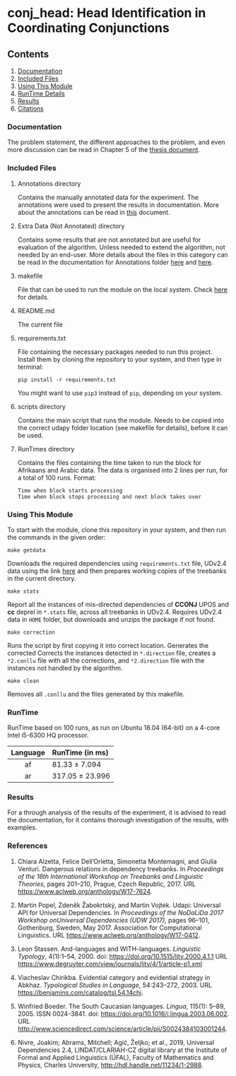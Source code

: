 <h1>conj_head: Head Identification in Coordinating Conjunctions</h1>

<h2>Contents</h2>

1. [Documentation](#documentation)
2. [Included Files](#included-files)
3. [Using This Module](#using-this-module)
5. [RunTime Details](#runtime)
6. [Results](#results)
7. [Citations](#citations)

<h3>Documentation</h3>

The problem statement, the different approaches to the problem, and even more discussion can be 
read in Chapter 5 of the [thesis document](../docs/thesis.pdf).

<h3>Included Files</h3>

1. Annotations directory  

    Contains the manually annotated data for the experiment. The annotations were used
    to present the results in documentation. More about the annotations can be read in
    [this](Annotations/README.md) document.
    
2. Extra Data (Not Annotated) directory

    Contains some results that are not annotated but are useful for evaluation of the algorithm.
    Unless needed to extend the algorithm, not needed by an end-user. More details about the files in this category can
    be read in the documentation for Annotations folder [here](Annotations/README.md#unhandledNonProj.list) and 
    [here](Annotations/README.md#unhandledFinal.list).

2. makefile  

    File that can be used to run the module on the local system. Check [here](#using-this-module)
    for details.
 
3. README.md  

    The current file

4. requirements.txt  

    File containing the necessary packages needed to run this project.
    Install them by cloning the repository to your system, and then type in terminal:
    
    ```pip install -r requirements.txt```

    You might want to use `pip3` instead of `pip`, depending on your system.

5. scripts directory  

    Contains the main script that runs the module. Needs to be copied into the correct
    udapy folder location (see makefile for details), before it can be used.

6. RunTimes directory  

    Contains the files containing the time taken to run the block for Afrikaans and Arabic data. The data is organised into 2 lines per run, for a total of 100 runs. Format:

    ```
    Time when block starts processing
    Time when block stops processing and next block takes over
    ```

<h3>Using This Module</h3>

To start with the module, clone this repository in your system, and then run the commands in the given order:

    make getdata
 Downloads the required dependencies using `requirements.txt` file, UDv2.4 data using the link
 [here](https://lindat.mff.cuni.cz/repository/xmlui/handle/11234/1-2988) and then prepares working 
 copies of the treebanks in the current directory.
 
    make stats
 Report all the instances of mis-directed dependencies of <b>CCONJ</b> UPOS and <b>cc</b> deprel
in `*.stats` file, across all treebanks in UDv2.4. Requires UDv2.4 data in `HOME` folder, but downloads and unzips the package 
if not found.
 
    make correction
Runs the script by first copying it into correct location. Generates the corrected Corrects the instances detected in `*.direction` file, creates a `*2.conllu` file with all the corrections, and 
 `*2.direction` file with the instances not handled by the algorithm.
 
    make clean
  Removes all `.conllu` and the files generated by this makefile.

<h3>RunTime</h3>

RunTime based on 100 runs, as run on Ubuntu 18.04 (64-bit) on a 4-core Intel i5-6300 HQ processor.

| Language | RunTime (in ms) |
|:---------:|:-------|
| af |  81.33 ± 7.094 |
| ar | 317.05 ± 23.996 |

<h3>Results</h3>

For a through analysis of the results of the experiment, it is advised to read the 
documentation, for it contains thorough investigation of the results, with examples. 

<h3>References</h3>

1. Chiara Alzetta, Felice Dell’Orletta, Simonetta Montemagni, and Giulia Venturi. Dangerous relations in dependency 
treebanks. In <i>Proceedings of the 16th International Workshop on Treebanks and Linguistic Theories</i>, pages 201–210,
Prague, Czech Republic, 2017. URL https://www.aclweb.org/anthology/W17-7624.

2. Martin Popel, Zdeněk Žabokrtský, and Martin Vojtek. Udapi: Universal API for Universal Dependencies.
In <i>Proceedings of the NoDaLiDa 2017 Workshop onUniversal Dependencies (UDW 2017)</i>, pages 96–101, Gothenburg, Sweden, May 2017.
 Association for Computational Linguistics. URL https://www.aclweb.org/anthology/W17-0412.

3. Leon Stassen. And-languages and WITH-languages. <i>Linguistic Typology</i>, 4(1):1–54, 2000. 
doi: https://doi.org/10.1515/lity.2000.4.1.1 URL 
https://www.degruyter.com/view/journals/lity/4/1/article-p1.xml

4. Viacheslav Chirikba. Evidential category and evidential strategy in Abkhaz.
<i>Typological Studies in Language</i>, 54:243–272, 2003. URL 
https://benjamins.com/catalog/tsl.54.14chi.

5. Winfried Boeder. The South Caucasian languages. <i>Lingua</i>, 115(1):
5–89, 2005. ISSN 0024-3841. doi: https://doi.org/10.1016/j.lingua.2003.06.002. 
URL http://www.sciencedirect.com/science/article/pii/S0024384103001244.

6. Nivre, Joakim; Abrams, Mitchell; Agić, Željko; et al., 2019, 
  Universal Dependencies 2.4, LINDAT/CLARIAH-CZ digital library at the Institute of Formal and Applied Linguistics (ÚFAL), Faculty of Mathematics and Physics, Charles University, 
  http://hdl.handle.net/11234/1-2988.
